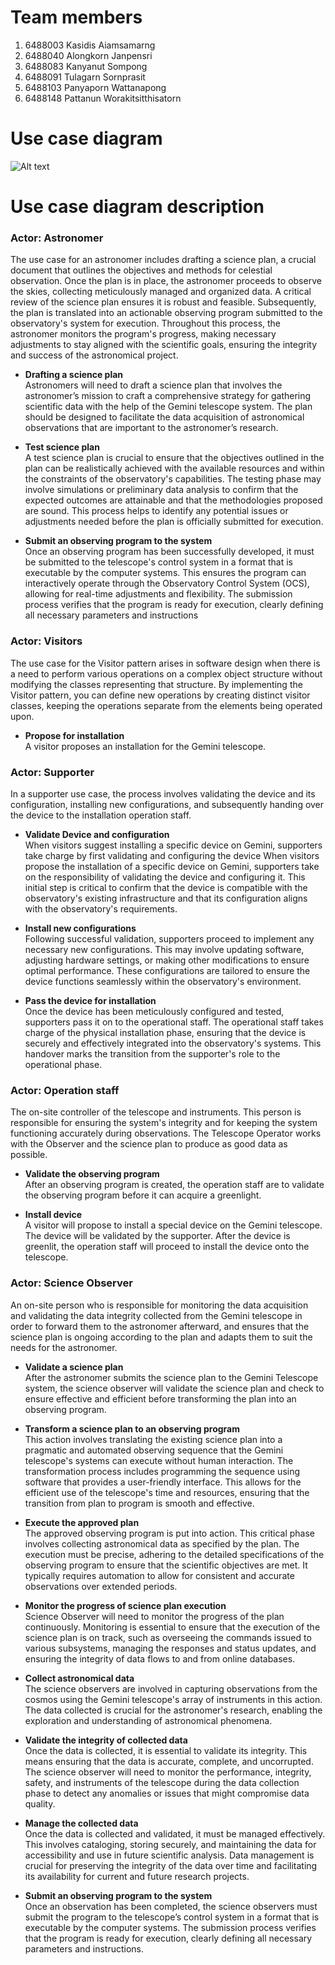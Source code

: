 # Team members
1. 6488003	Kasidis	Aiamsamarng
2. 6488040	Alongkorn	Janpensri
3. 6488083	Kanyanut	Sompong
4. 6488091	Tulagarn	Sornprasit
5. 6488103	Panyaporn	Wattanapong
6. 6488148	Pattanun	Worakitsitthisatorn

# Use case diagram
![Alt text](https://m1r.ai/9/zirrw.png)

# Use case diagram description
### Actor: Astronomer 
The use case for an astronomer includes drafting a science plan, a crucial document that outlines the objectives and methods for celestial observation. Once the plan is in place, the astronomer proceeds to observe the skies, collecting meticulously managed and organized data. A critical review of the science plan ensures it is robust and feasible. Subsequently, the plan is translated into an actionable observing program submitted to the observatory's system for execution. Throughout this process, the astronomer monitors the program's progress, making necessary adjustments to stay aligned with the scientific goals, ensuring the integrity and success of the astronomical project.

- **Drafting a science plan**  
Astronomers will need to draft a science plan that involves the astronomer’s mission to craft a comprehensive strategy for gathering scientific data with the help of the Gemini telescope system. The plan should be designed to facilitate the data acquisition of astronomical observations that are important to the astronomer’s research.

- **Test science plan**  
A test science plan is crucial to ensure that the objectives outlined in the plan can be realistically achieved with the available resources and within the constraints of the observatory's capabilities. The testing phase may involve simulations or preliminary data analysis to confirm that the expected outcomes are attainable and that the methodologies proposed are sound. This process helps to identify any potential issues or adjustments needed before the plan is officially submitted for execution.

- **Submit an observing program to the system**  
Once an observing program has been successfully developed, it must be submitted to the telescope's control system in a format that is executable by the computer systems. This ensures the program can interactively operate through the Observatory Control System (OCS), allowing for real-time adjustments and flexibility. The submission process verifies that the program is ready for execution, clearly defining all necessary parameters and instructions


### Actor: Visitors
The use case for the Visitor pattern arises in software design when there is a need to perform various operations on a complex object structure without modifying the classes representing that structure. By implementing the Visitor pattern, you can define new operations by creating distinct visitor classes, keeping the operations separate from the elements being operated upon. 

- **Propose for installation**  
A visitor proposes an installation for the Gemini telescope.


### Actor: Supporter
In a supporter use case, the process involves validating the device and its configuration, installing new configurations, and subsequently handing over the device to the installation operation staff. 

- **Validate Device and configuration**  
When visitors suggest installing a specific device on Gemini, supporters take charge by first validating and configuring the device When visitors propose the installation of a specific device on Gemini, supporters take on the responsibility of validating the device and configuring it. This initial step is critical to confirm that the device is compatible with the observatory's existing infrastructure and that its configuration aligns with the observatory's requirements.

- **Install new configurations**  
Following successful validation, supporters proceed to implement any necessary new configurations. This may involve updating software, adjusting hardware settings, or making other modifications to ensure optimal performance. These configurations are tailored to ensure the device functions seamlessly within the observatory's environment.

- **Pass the device for installation**  
Once the device has been meticulously configured and tested, supporters pass it on to the operational staff. The operational staff takes charge of the physical installation phase, ensuring that the device is securely and effectively integrated into the observatory's systems. This handover marks the transition from the supporter's role to the operational phase.

### Actor: Operation staff
The on-site controller of the telescope and instruments. This person is responsible for ensuring the system's integrity and for keeping the system functioning accurately during observations. The Telescope Operator works with the Observer and the science plan to produce as good data as possible.

- **Validate the observing program**  
After an observing program is created, the operation staff are to validate the observing program before it can acquire a greenlight.

- **Install device**  
A visitor will propose to install a special device on the Gemini telescope. The device will be validated by the supporter. After the device is greenlit, the operation staff will proceed to install the device onto the telescope.

### Actor: Science Observer

An on-site person who is responsible for monitoring the data acquisition and validating the data integrity collected from the Gemini telescope in order to forward them to the astronomer afterward, and ensures that the science plan is ongoing according to the plan and adapts them to suit the needs for the astronomer.
- **Validate a science plan**  
After the astronomer submits the science plan to the Gemini Telescope system, the science observer will validate the science plan and check to ensure effective and efficient before transforming the plan into an observing program.

- **Transform a science plan to an observing program**  
This action involves translating the existing science plan into a pragmatic and automated observing sequence that the Gemini telescope's systems can execute without human interaction. The transformation process includes programming the sequence using software that provides a user-friendly interface. This allows for the efficient use of the telescope's time and resources, ensuring that the transition from plan to program is smooth and effective.

- **Execute the approved plan**  
The approved observing program is put into action. This critical phase involves collecting astronomical data as specified by the plan. The execution must be precise, adhering to the detailed specifications of the observing program to ensure that the scientific objectives are met. It typically requires automation to allow for consistent and accurate observations over extended periods.

- **Monitor the progress of science plan execution**  
Science Observer will need to monitor the progress of the plan continuously. Monitoring is essential to ensure that the execution of the science plan is on track, such as overseeing the commands issued to various subsystems, managing the responses and status updates, and ensuring the integrity of data flows to and from online databases. 

- **Collect astronomical data**  
The science observers are involved in capturing observations from the cosmos using the Gemini telescope's array of instruments in this action. The data collected is crucial for the astronomer's research, enabling the exploration and understanding of astronomical phenomena.

- **Validate the integrity of collected data**  
Once the data is collected, it is essential to validate its integrity. This means ensuring that the data is accurate, complete, and uncorrupted. The science observer will need to monitor the performance, integrity, safety, and instruments of the telescope during the data collection phase to detect any anomalies or issues that might compromise data quality.

- **Manage the collected data**  
Once the data is collected and validated, it must be managed effectively. This involves cataloging, storing securely, and maintaining the data for accessibility and use in future scientific analysis. Data management is crucial for preserving the integrity of the data over time and facilitating its availability for current and future research projects.

- **Submit an observing program to the system**  
Once an observation has been completed, the science observers must submit the program to the telescope’s control system in a format that is executable by the computer systems. The submission process verifies that the program is ready for execution, clearly defining all necessary parameters and instructions.
